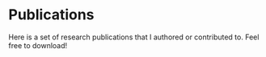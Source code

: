 # Publications
Here is a set of research publications that I authored or contributed to. Feel free to download!

